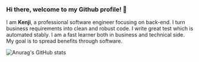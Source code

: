 ### Hi there, welcome to my Github profile! 👋



<!--
**kenjihikmatullah/kenjihikmatullah** is a ✨ _special_ ✨ repository because its `README.md` (this file) appears on your GitHub profile.

Here are some ideas to get you started:

- 🔭 I’m currently working on ...
- 🌱 I’m currently learning ...
- 👯 I’m looking to collaborate on ...
- 🤔 I’m looking for help with ...
- 💬 Ask me about ...
- 📫 How to reach me: ...
- 😄 Pronouns: ...
- ⚡ Fun fact: ...
-->

I am **Kenji**, a professional software engineer focusing on back-end. I turn business requirements into clean and robust code. I write great test which is automated stably.  I am a fast learner both in business and technical side. My goal is to spread benefits through software.

![Anurag's GitHub stats](https://github-readme-stats.vercel.app/api?username=kenjihikmatullah&show_icons=true&theme=dark&count_private=true&hide=contribs,prs,issues)

<!-- [![Top Langs](https://github-readme-stats.vercel.app/api/top-langs/?username=kenjihikmatullah)](https://github.com/anuraghazra/github-readme-stats) -->
